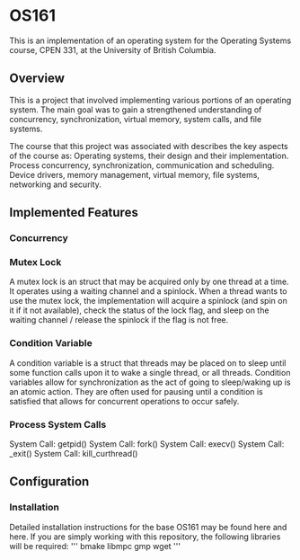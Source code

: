 # OS161

This is an implementation of an operating system for the Operating Systems course, CPEN 331, at the University of British Columbia.

## Overview
This is a project that involved implementing various portions of an operating system. The main goal was to gain a strengthened understanding of concurrency, synchronization, virtual memory, system calls, and file systems.

The course that this project was associated with describes the key aspects of the course as: Operating systems, their design and their implementation. Process concurrency, synchronization, communication and scheduling. Device drivers, memory management, virtual memory, file systems, networking and security.

## Implemented Features
### Concurrency
### Mutex Lock
A mutex lock is an struct that may be acquired only by one thread at a time. It operates using a waiting channel and a spinlock. When a thread wants to use the mutex lock, the implementation will acquire a spinlock (and spin on it if it not available), check the status of the lock flag, and sleep on the waiting channel / release the spinlock if the flag is not free.

### Condition Variable
A condition variable is a struct that threads may be placed on to sleep until some function calls upon it to wake a single thread, or all threads. Condition variables allow for synchronization as the act of going to sleep/waking up is an atomic action. They are often used for pausing until a condition is satisfied that allows for concurrent operations to occur safely.

### Process System Calls
System Call: getpid()
System Call: fork()
System Call: execv()
System Call: _exit()
System Call: kill_curthread()

## Configuration
### Installation
Detailed installation instructions for the base OS161 may be found here and here. If you are simply working with this repository, the following libraries will be required:
'''
bmake
libmpc
gmp
wget
'''
